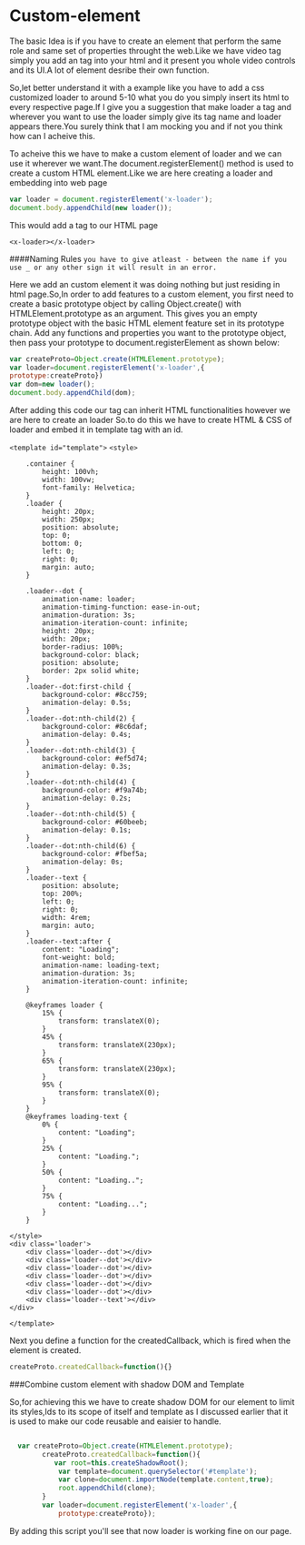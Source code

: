 # Custom-element

The basic Idea is if you have to  create an element that perform the same role and same set of properties throught the web.Like we have video tag simply you add an tag into your html and it present you whole video controls and its UI.A lot of element desribe their own function.

So,let better understand it with a example like you have to add a css customized loader to around 5-10 what you do you simply insert its html to every respective  page.If I give you a suggestion that make loader a tag and wherever you want to use the loader simply give its tag name and loader appears there.You surely think that I am mocking you and if not you think how can I acheive this.

To acheive this we have to make a custom element of loader and we can use it wherever we want.The document.registerElement() method is used to create a custom HTML element.Like we are here creating a loader and embedding into web page

```javascript
var loader = document.registerElement('x-loader');
document.body.appendChild(new loader());
```
This would add a tag to our HTML page

`<x-loader></x-loader>`

####Naming Rules
`you have to give atleast - between the name if you use _ or any other sign it will result in an error.`

Here we add an custom element it was doing nothing but just residing in html page.So,In order to add features to a custom element, you first need to create a basic prototype object by calling Object.create() with HTMLElement.prototype as an argument. This gives you an empty prototype object with the basic HTML element feature set in its prototype chain. Add any functions and properties you want to the prototype object, then pass your prototype to document.registerElement as shown below:

```javascript
var createProto=Object.create(HTMLElement.prototype);
var loader=document.registerElement('x-loader',{
prototype:createProto})
var dom=new loader();
document.body.appendChild(dom);
```
After adding this code our tag can inherit HTML functionalities however we are here to create an loader So.to do this we have to create HTML & CSS of loader and embed it in template tag with an id.

`<template id="template">`
    `<style>`
       

        .container {
            height: 100vh;
            width: 100vw;
            font-family: Helvetica;
        }
        .loader {
            height: 20px;
            width: 250px;
            position: absolute;
            top: 0;
            bottom: 0;
            left: 0;
            right: 0;
            margin: auto;
        }
         
        .loader--dot {
            animation-name: loader;
            animation-timing-function: ease-in-out;
            animation-duration: 3s;
            animation-iteration-count: infinite;
            height: 20px;
            width: 20px;
            border-radius: 100%;
            background-color: black;
            position: absolute;
            border: 2px solid white;
        }
        .loader--dot:first-child {
            background-color: #8cc759;
            animation-delay: 0.5s;
        }
        .loader--dot:nth-child(2) {
            background-color: #8c6daf;
            animation-delay: 0.4s;
        }
        .loader--dot:nth-child(3) {
            background-color: #ef5d74;
            animation-delay: 0.3s;
        }
        .loader--dot:nth-child(4) {
            background-color: #f9a74b;
            animation-delay: 0.2s;
        }
        .loader--dot:nth-child(5) {
            background-color: #60beeb;
            animation-delay: 0.1s;
        }
        .loader--dot:nth-child(6) {
            background-color: #fbef5a;
            animation-delay: 0s;
        }
        .loader--text {
            position: absolute;
            top: 200%;
            left: 0;
            right: 0;
            width: 4rem;
            margin: auto;
        }
        .loader--text:after {
            content: "Loading";
            font-weight: bold;
            animation-name: loading-text;
            animation-duration: 3s;
            animation-iteration-count: infinite;
        }

        @keyframes loader {
            15% {
                transform: translateX(0);
            }
            45% {
                transform: translateX(230px);
            }
            65% {
                transform: translateX(230px);
            }
            95% {
                transform: translateX(0);
            }
        }
        @keyframes loading-text {
            0% {
                content: "Loading";
            }
            25% {
                content: "Loading.";
            }
            50% {
                content: "Loading..";
            }
            75% {
                content: "Loading...";
            }
        }

    </style>
    <div class='loader'>
        <div class='loader--dot'></div>
        <div class='loader--dot'></div>
        <div class='loader--dot'></div>
        <div class='loader--dot'></div>
        <div class='loader--dot'></div>
        <div class='loader--dot'></div>
        <div class='loader--text'></div>
    </div>
`</template>`

Next you define a function for the createdCallback, which is fired when the element is created.

```javascript
createProto.createdCallback=function(){}
```
###Combine custom element with shadow DOM and Template

So,for achieving this we have to create shadow DOM for our element to limit its styles,Ids to its scope of itself and template as I discussed earlier that it is used to make our code reusable and eaisier to handle.

```javascript

  var createProto=Object.create(HTMLElement.prototype);
        createProto.createdCallback=function(){
           var root=this.createShadowRoot();
            var template=document.querySelector('#template');
            var clone=document.importNode(template.content,true);
            root.appendChild(clone);
        }
        var loader=document.registerElement('x-loader',{
            prototype:createProto});
```

By adding this script you'll see that now loader is working fine on our page. 
